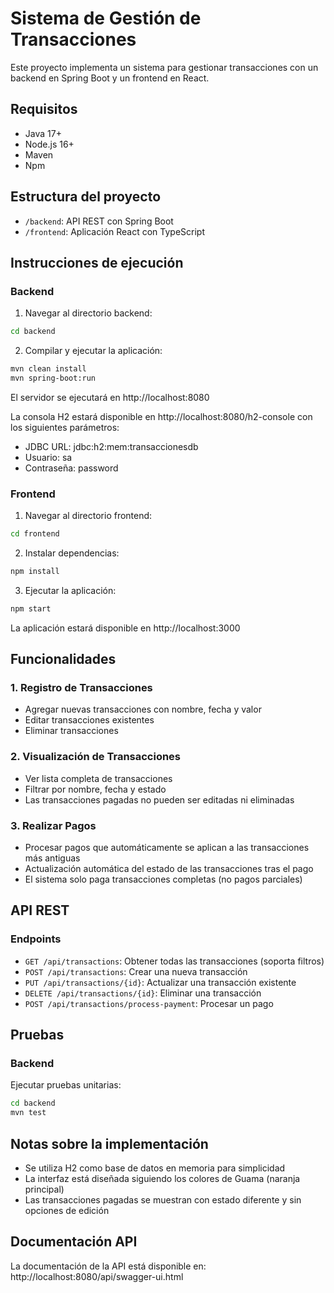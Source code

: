 # Sistema de Gestión de Transacciones

Este proyecto implementa un sistema para gestionar transacciones con un backend en Spring Boot y un frontend en React.

## Requisitos

- Java 17+
- Node.js 16+
- Maven
- Npm

## Estructura del proyecto

- `/backend`: API REST con Spring Boot
- `/frontend`: Aplicación React con TypeScript

## Instrucciones de ejecución

### Backend

1. Navegar al directorio backend:
```bash
cd backend
```

2. Compilar y ejecutar la aplicación:
```bash
mvn clean install
mvn spring-boot:run
```

El servidor se ejecutará en http://localhost:8080

La consola H2 estará disponible en http://localhost:8080/h2-console con los siguientes parámetros:
- JDBC URL: jdbc:h2:mem:transaccionesdb
- Usuario: sa
- Contraseña: password

### Frontend

1. Navegar al directorio frontend:
```bash
cd frontend
```

2. Instalar dependencias:
```bash
npm install
```

3. Ejecutar la aplicación:
```bash
npm start
```

La aplicación estará disponible en http://localhost:3000

## Funcionalidades

### 1. Registro de Transacciones

- Agregar nuevas transacciones con nombre, fecha y valor
- Editar transacciones existentes
- Eliminar transacciones

### 2. Visualización de Transacciones

- Ver lista completa de transacciones
- Filtrar por nombre, fecha y estado
- Las transacciones pagadas no pueden ser editadas ni eliminadas

### 3. Realizar Pagos

- Procesar pagos que automáticamente se aplican a las transacciones más antiguas
- Actualización automática del estado de las transacciones tras el pago
- El sistema solo paga transacciones completas (no pagos parciales)

## API REST

### Endpoints

- `GET /api/transactions`: Obtener todas las transacciones (soporta filtros)
- `POST /api/transactions`: Crear una nueva transacción
- `PUT /api/transactions/{id}`: Actualizar una transacción existente
- `DELETE /api/transactions/{id}`: Eliminar una transacción
- `POST /api/transactions/process-payment`: Procesar un pago

## Pruebas

### Backend

Ejecutar pruebas unitarias:
```bash
cd backend
mvn test
```

## Notas sobre la implementación

- Se utiliza H2 como base de datos en memoria para simplicidad
- La interfaz está diseñada siguiendo los colores de Guama (naranja principal)
- Las transacciones pagadas se muestran con estado diferente y sin opciones de edición

## Documentación API

La documentación de la API está disponible en:
http://localhost:8080/api/swagger-ui.html 
